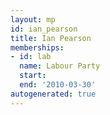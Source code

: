 ```yaml
---
layout: mp
id: ian_pearson
title: Ian Pearson
memberships:
- id: lab
  name: Labour Party
  start: 
  end: '2010-03-30'
autogenerated: true
---
```

